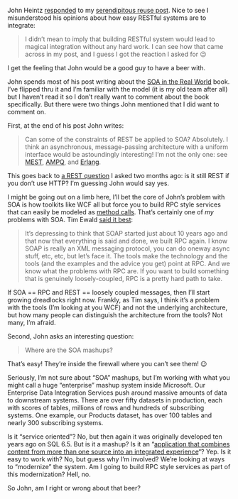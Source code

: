 John Heintz
[responded](http://johnheintz.blogspot.com/2007/08/rest-serendipity-and-hard-work.html)
to my [serendipitous reuse
post](http://devhawk.net/2007/07/31/Is+Serendipity+The+Heart+Of+The+WSREST+Debate.aspx).
Nice to see I misunderstood his opinions about how easy RESTful systems
are to integrate:

> I didn’t mean to imply that building RESTful system would lead to
> magical integration without any hard work. I can see how that came
> across in my post, and I guess I got the reaction I asked for
> :wink:

I get the feeling that John would be a good guy to have a beer with.

John spends most of his post writing about the [SOA in the Real
World](http://blogs.msdn.com/jevdemon/archive/2007/07/20/soa-in-the-real-world-now-available.aspx)
book. I’ve flipped thru it and I’m familiar with the model (it is my old
team after all) but I haven’t read it so I don’t really want to comment
about the book specifically. But there were two things John mentioned
that I did want to comment on.

First, at the end of his post John writes:

> Can some of the constraints of REST be applied to SOA? Absolutely. I
> think an asynchronous, message-passing architecture with a uniform
> interface would be astoundingly interesting! I’m not the only one: see
> [MEST](http://savas.parastatidis.name/2005/01/29/544a6902-40e1-47e8-a51c-18776f3dd036.aspx),
> [AMPQ](http://www.ampq.com/), and [Erlang](http://www.erlang.org/).

This goes back to [a REST
question](http://devhawk.net/2007/06/05/A+REST+Question.aspx) I asked
two months ago: is it still REST if you don’t use HTTP? I’m guessing
John would say yes.

I might be going out on a limb here, I’ll bet the core of John’s problem
with SOA is how toolkits like WCF all but force you to build RPC style
services that can easily be modeled as [method
calls](http://msdn2.microsoft.com/en-us/library/system.servicemodel.operationcontractattribute.aspx).
That’s certainly one of *my* problems with SOA. Tim Ewald [said it
best](http://pluralsight.com/blogs/tewald/archive/2007/04/26/46984.aspx):

> It’s depressing to think that SOAP started just about 10 years ago and
> that now that everything is said and done, we built RPC again. I know
> SOAP is really an XML messaging protocol, you can do oneway async
> stuff, etc, etc, but let’s face it. The tools make the technology and
> the tools (and the examples and the advice you get) point at RPC. And
> we know what the problems with RPC are. If you want to build something
> that is genuinely loosely-coupled, RPC is a pretty hard path to take.

If SOA == RPC and REST == loosely coupled messages, then I’ll start
growing dreadlocks right now. Frankly, as Tim says, I think it’s a
problem with the tools (I’m looking at you WCF) and not the underlying
architecture, but how many people can distinguish the architecture from
the tools? Not many, I’m afraid.

Second, John asks an interesting question:

> Where are the SOA mashups?

That’s easy! They’re inside the firewall where you can’t see them!
:wink:

Seriously, I’m not sure about “SOA” mashups, but I’m working with what
you might call a huge “enterprise” mashup system inside Microsoft. Our
Enterprise Data Integration Services push around massive amounts of data
to downstream systems. There are over fifty datasets in production, each
with scores of tables, millions of rows and hundreds of subscribing
systems. One example, our Products dataset, has over 100 tables and
nearly 300 subscribing systems.

Is it “service oriented”? No, but then again it was originally developed
ten years ago on SQL 6.5. But is it a mashup? Is it an “[application
that combines content from more than one source into an integrated
experience](http://en.wikipedia.org/wiki/Mashup_%28web_application_hybrid%29)“?
Yep. Is it easy to work with? No, but guess why I’m involved? We’re
looking at ways to “modernize” the system. Am I going to build RPC style
services as part of this modernization? Hell, no.

So John, am I right or wrong about that beer?

